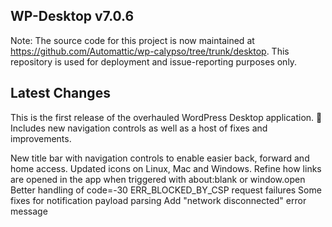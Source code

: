 ## WP-Desktop v7.0.6

Note: The source code for this project is now maintained at https://github.com/Automattic/wp-calypso/tree/trunk/desktop. This repository is used for deployment and issue-reporting purposes only.

## Latest Changes

This is the first release of the overhauled WordPress Desktop application. 🎉 Includes new navigation controls as well as a host of fixes and improvements.

New title bar with navigation controls to enable easier back, forward and home access.
Updated icons on Linux, Mac and Windows.
Refine how links are opened in the app when triggered with about:blank or window.open
Better handling of code=-30 ERR_BLOCKED_BY_CSP request failures
Some fixes for notification payload parsing
Add "network disconnected" error message
